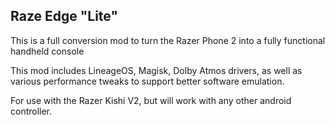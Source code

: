 ## Raze Edge "Lite"

This is a full conversion mod to turn the Razer Phone 2 into a fully functional handheld console

This mod includes LineageOS, Magisk, Dolby Atmos drivers, as well as various performance tweaks to support better software emulation.

For use with the Razer Kishi V2, but will work with any other android controller.
